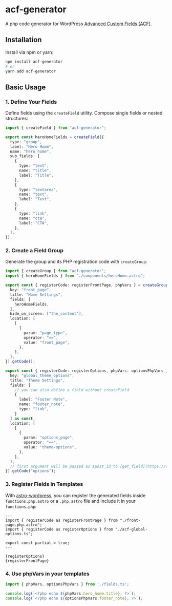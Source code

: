 # acf-generator

A php code generator for WordPress [Advanced Custom Fields (ACF)](https://www.advancedcustomfields.com/).

## Installation

Install via npm or yarn:

```bash
npm install acf-generator
# or
yarn add acf-generator
```

## Basic Usage

### 1. Define Your Fields

Define fields using the `createField` utility. Compose single fields or nested structures:

```ts
import { createField } from "acf-generator";

export const heroHomeFields = createField({
  type: "group",
  label: "Hero Home",
  name: "hero_home",
  sub_fields: [
    {
      type: "text",
      name: "title",
      label: "Title",
    },
    {
      type: "textarea",
      name: "text",
      label: "Text",
    },
    {
      type: "link",
      name: "cta",
      label: "CTA",
    },
  ],
});
```

### 2. Create a Field Group

Generate the group and its PHP registration code with `createGroup`:

```ts
import { createGroup } from "acf-generator";
import { heroHomeFields } from "./components/heroHome.astro";

export const { registerCode: registerFrontPage, phpVars } = createGroup({
  key: "front_page",
  title: "Home Settings",
  fields: [
    heroHomeFields,
  ],
  hide_on_screen: ["the_content"],
  location: [
    [
      {
        param: "page_type",
        operator: "==",
        value: "front_page",
      },
    ],
  ],
}).getCode();

export const { registerCode: registerOptions, phpVars: optionsPhpVars } = createGroup({
  key: "global_theme_options",
  title: "Theme Settings",
  fields: [
    // you can also define a field without createField
    {
      label: "Footer Note",
      name: "footer_note",
      type: "link",
    }
  ] as const,
  location: [
    [
      {
        param: "options_page",
        operator: "==",
        value: "theme-options",
      },
    ],
  ],
  // first argument will be passed as $post_id to [get_field](https://www.advancedcustomfields.com/resources/get_field/)
}).getCode("options");
```

### 3. Register Fields in Templates

With [astro-wordpress](https://github.com/sijad/astro-wordpress), you can register the generated fields inside `functions.php.astro` or a `.php.astro` file and include it in your `functions.php`:

```astro
---
import { registerCode as registerFrontPage } from "./front-page.php.astro";
import { registerCode as registerOptions } from "./acf-global-options.ts";

export const partial = true;
---

{registerOptions}
{registerFrontPage}
```

### 4. Use phpVars in your templates

```ts
import { phpVars, optionsPhpVars } from './fields.ts';

console.log(`<?php echo ${phpVars.hero_home.title}; ?>`);
console.log(`<?php echo ${optionsPhpVars.footer_note}; ?>`);
```

